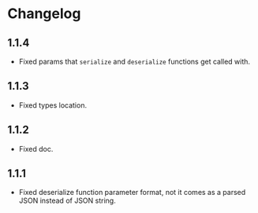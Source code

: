 # Changelog

## 1.1.4

- Fixed params that `serialize` and `deserialize` functions get called with.

## 1.1.3

- Fixed types location.

## 1.1.2

- Fixed doc.

## 1.1.1

- Fixed deserialize function parameter format, not it comes as a parsed JSON instead of JSON string.

